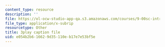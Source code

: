 ```yaml
---
content_type: resource
description: ''
file: https://ol-ocw-studio-app-qa.s3.amazonaws.com/courses/9-00sc-introduction-to-psychology-fall-2011/e054b2b616629d35110eb17e7e53bf5e_Qw4SkvZ03cc.srt
file_type: application/x-subrip
resourcetype: Other
title: 3play caption file
uid: e054b2b6-1662-9d35-110e-b17e7e53bf5e
---
```

